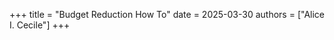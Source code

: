 +++
title = "Budget Reduction How To"
date = 2025-03-30
authors = ["Alice I. Cecile"]
+++

<!-- more -->
